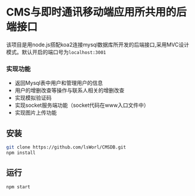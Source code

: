 # CMS与即时通讯移动端应用所共用的后端接口

该项目是用node.js搭配koa2连接mysql数据库所开发的后端接口,采用MVC设计模式。默认开启的端口号为`localhost:3001`

### 实现功能
- 返回Mysql表中用户和管理用户的信息
- 用户的增删改查等操作与联系人相关的增删改查
- 实现模拟验证码
- 实现socket服务端功能（socket代码在www入口文件中）
- 实现图片上传功能

## 安装

```bash
git clone https://github.com/lsWorl/CMSDB.git
npm install
```



## 运行

```bash
npm start
```

